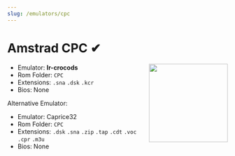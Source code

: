 ```yaml
---
slug: /emulators/cpc
---
```



# Amstrad CPC ✔

<img src="https://user-images.githubusercontent.com/98862735/190533717-0031945c-eb8b-4aa8-871f-3838de42e562.png" align="right" width="180" />

- Emulator: **lr-crocods**
- Rom Folder: `CPC`
- Extensions: `.sna` `.dsk` `.kcr`
- Bios: None

Alternative Emulator:
  
- Emulator: Caprice32
- Rom Folder: `CPC`
- Extensions: `.dsk` `.sna` `.zip` `.tap` `.cdt` `.voc` `.cpr` `.m3u`
- Bios: None

